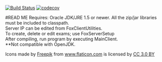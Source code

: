 [![Build Status](https://travis-ci.org/kasirgalabs/Tilki.svg?branch=javafx)](https://travis-ci.org/kasirgalabs/Tilki)
[![codecov](https://codecov.io/gh/kasirgalabs/Tilki/branch/javafx/graph/badge.svg)](https://codecov.io/gh/kasirgalabs/Tilki)

#READ ME
Requires: Oracle JDK/JRE 1.5 or newer.
All the zip/jar libraries must be included to classpath. <br>
Server IP can be edited from FoxClientUtilities. <br>
To create, delete or edit exams; use FoxServerSetup   <br>
After compiling, run program by executing MainClient.  <br>
**Not compatible with OpenJDK.  <br>


<div>Icons made by <a href="http://www.flaticon.com/authors/freepik" title="Freepik">Freepik</a> from <a href="http://www.flaticon.com" title="Flaticon">www.flaticon.com</a> is licensed by <a href="http://creativecommons.org/licenses/by/3.0/" title="Creative Commons BY 3.0" target="_blank">CC 3.0 BY</a></div>
